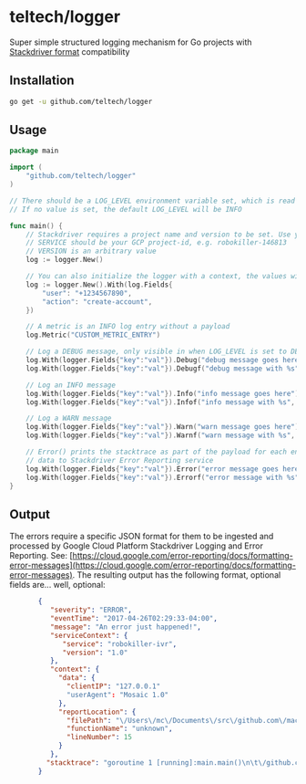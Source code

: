 # teltech/logger

Super simple structured logging mechanism for Go projects with [Stackdriver format](https://cloud.google.com/error-reporting/docs/formatting-error-messages) compatibility

## Installation

``` sh
go get -u github.com/teltech/logger
```

## Usage
``` go
package main

import (
    "github.com/teltech/logger"
)

// There should be a LOG_LEVEL environment variable set, which is read by the library
// If no value is set, the default LOG_LEVEL will be INFO

func main() {
    // Stackdriver requires a project name and version to be set. Use your environment for these values.
    // SERVICE should be your GCP project-id, e.g. robokiller-146813
    // VERSION is an arbitrary value
    log := logger.New()

    // You can also initialize the logger with a context, the values will persisted throughout the scope of the logger instance
    log := logger.New().With(log.Fields{
        "user": "+1234567890",
        "action": "create-account",
    })

    // A metric is an INFO log entry without a payload
    log.Metric("CUSTOM_METRIC_ENTRY")

    // Log a DEBUG message, only visible in when LOG_LEVEL is set to DEBUG
    log.With(logger.Fields{"key":"val"}).Debug("debug message goes here")
    log.With(logger.Fields{"key":"val"}).Debugf("debug message with %s", param)

    // Log an INFO message
    log.With(logger.Fields{"key":"val"}).Info("info message goes here")
    log.With(logger.Fields{"key":"val"}).Infof("info message with %s", param)

    // Log a WARN message
    log.With(logger.Fields{"key":"val"}).Warn("warn message goes here")
    log.With(logger.Fields{"key":"val"}).Warnf("warn message with %s", param)

    // Error() prints the stacktrace as part of the payload for each entry and sends the
    // data to Stackdriver Error Reporting service
    log.With(logger.Fields{"key":"val"}).Error("error message goes here")
    log.With(logger.Fields{"key":"val"}).Errorf("error message with %s", param)
}
```

## Output

The errors require a specific JSON format for them to be ingested and processed by Google Cloud Platform Stackdriver Logging and Error Reporting. See: [https://cloud.google.com/error-reporting/docs/formatting-error-messages](https://cloud.google.com/error-reporting/docs/formatting-error-messages). The resulting output has the following format, optional fields are... well, optional:
```json
       {
          "severity": "ERROR",
          "eventTime": "2017-04-26T02:29:33-04:00",
          "message": "An error just happened!",
          "serviceContext": {
             "service": "robokiller-ivr",
             "version": "1.0"
          },
          "context": {
            "data": {
              "clientIP": "127.0.0.1"
              "userAgent": "Mosaic 1.0"
            },
            "reportLocation": {
              "filePath": "\/Users\/mc\/Documents\/src\/github.com\/macuenca\/apex\/mauricio.go",
              "functionName": "unknown",
              "lineNumber": 15
            }
          },
         "stacktrace": "goroutine 1 [running]:main.main()\n\t\/github.com\/macuenca\/mauricio.go:15 +0x1a9\n"
       }
```